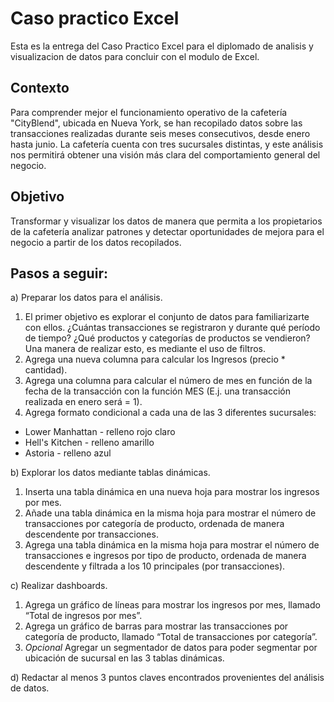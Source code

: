 # Caso practico Excel
Esta es la entrega del Caso Practico Excel para el diplomado de analisis y visualizacion de datos para concluir con el modulo de Excel.

## Contexto
Para comprender mejor el funcionamiento operativo de la cafetería "CityBlend", ubicada en Nueva York, se han recopilado datos sobre las transacciones realizadas durante seis meses consecutivos, desde enero hasta junio. La cafetería cuenta con tres sucursales distintas, y este análisis nos permitirá obtener una visión más clara del comportamiento general del negocio.

## Objetivo
Transformar y visualizar los datos de manera que permita a los propietarios de la cafetería analizar patrones y detectar oportunidades de mejora para el negocio a partir de los datos recopilados.

## Pasos a seguir:

a) Preparar los datos para el análisis.
1. El primer objetivo es explorar el conjunto de datos para familiarizarte con ellos. ¿Cuántas transacciones se registraron y durante qué período de tiempo? ¿Qué productos y categorías de productos se vendieron? Una manera de realizar esto, es mediante el uso de filtros.
2. Agrega una nueva columna para calcular los Ingresos (precio * cantidad).
3. Agrega una columna para calcular el número de mes en función de la fecha de la transacción con la función MES (E.j. una transacción realizada en enero será = 1).
4. Agrega formato condicional a cada una de las 3 diferentes sucursales:
* Lower Manhattan - relleno rojo claro
* Hell's Kitchen - relleno amarillo
* Astoria - relleno azul

b) Explorar los datos mediante tablas dinámicas.
1. Inserta una tabla dinámica en una nueva hoja para mostrar los ingresos por mes.
2. Añade una tabla dinámica en la misma hoja para mostrar el número de transacciones por categoría de producto, ordenada de manera descendente por transacciones.
3. Agrega una tabla dinámica en la misma hoja para mostrar el número de transacciones e ingresos por tipo de producto, ordenada de manera descendente y filtrada a los 10 principales (por transacciones).

c) Realizar dashboards.
1. Agrega un gráfico de líneas para mostrar los ingresos por mes, llamado “Total de ingresos por mes”.
2. Agrega un gráfico de barras para mostrar las transacciones por categoría de producto, llamado “Total de transacciones por categoría”.
3. *Opcional* Agregar un segmentador de datos para poder segmentar por ubicación de sucursal en las 3 tablas dinámicas.

d) Redactar al menos 3 puntos claves encontrados provenientes del análisis de datos.
